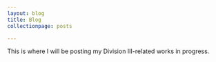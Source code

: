 ```yaml
---
layout: blog
title: Blog
collectionpage: posts 

---
```


This is where I will be posting my Division III-related works in progress.

